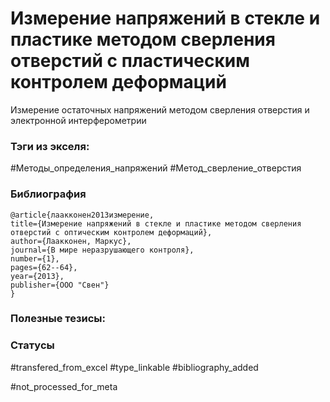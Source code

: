 # Измерение напряжений в стекле и пластике методом сверления отверстий с пластическим контролем деформаций

Измерение остаточных напряжений методом сверления отверстия и электронной интерферометрии

### Тэги из экселя:
#Методы_определения_напряжений 
#Метод_сверление_отверстия 

### Библиография
```
@article{лаакконен2013измерение,
title={Измерение напряжений в стекле и пластике методом сверления отверстий с оптическим контролем деформаций},
author={Лаакконен, Маркус},
journal={В мире неразрушающего контроля},
number={1},
pages={62--64},
year={2013},
publisher={ООО "Свен"}
}
```

### Полезные тезисы:

### Статусы
#transfered_from_excel 
#type_linkable 
#bibliography_added

#not_processed_for_meta
